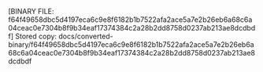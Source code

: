 [BINARY FILE: f64f49658dbc5d4197eca6c9e8f6182b1b7522afa2ace5a7e2b26eb6a68c6a04ceac0e7304b8f9b34eaf17374384c2a28b2dd8758d0237ab213ae8dcdbdf]
Stored copy: docs/converted-binary/f64f49658dbc5d4197eca6c9e8f6182b1b7522afa2ace5a7e2b26eb6a68c6a04ceac0e7304b8f9b34eaf17374384c2a28b2dd8758d0237ab213ae8dcdbdf
